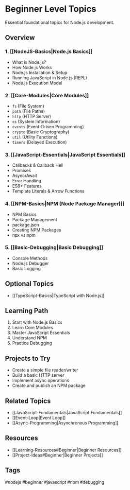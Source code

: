 # Beginner Level Topics

Essential foundational topics for Node.js development.

## Overview

### 1. [[NodeJS-Basics|Node.js Basics]]
- What is Node.js?
- How Node.js Works
- Node.js Installation & Setup
- Running JavaScript in Node.js (REPL)
- Node.js Execution Model

### 2. [[Core-Modules|Core Modules]]
- `fs` (File System)
- `path` (File Paths)
- `http` (HTTP Server)
- `os` (System Information)
- `events` (Event-Driven Programming)
- `crypto` (Basic Cryptography)
- `util` (Utility Functions)
- `timers` (Delayed Execution)

### 3. [[JavaScript-Essentials|JavaScript Essentials]]
- Callbacks & Callback Hell
- Promises
- Async/Await
- Error Handling
- ES6+ Features
- Template Literals & Arrow Functions

### 4. [[NPM-Basics|NPM (Node Package Manager)]]
- NPM Basics
- Package Management
- package.json
- Creating NPM Packages
- npx vs npm

### 5. [[Basic-Debugging|Basic Debugging]]
- Console Methods
- Node.js Debugger
- Basic Logging

## Optional Topics
- [[TypeScript-Basics|TypeScript with Node.js]]

## Learning Path
1. Start with Node.js Basics
2. Learn Core Modules
3. Master JavaScript Essentials
4. Understand NPM
5. Practice Debugging

## Projects to Try
- Create a simple file reader/writer
- Build a basic HTTP server
- Implement async operations
- Create and publish an NPM package

## Related Topics
- [[JavaScript-Fundamentals|JavaScript Fundamentals]]
- [[Event-Loop|Event Loop]]
- [[Async-Programming|Asynchronous Programming]]

## Resources
- [[Learning-Resources#Beginner|Beginner Resources]]
- [[Project-Ideas#Beginner|Beginner Projects]]

## Tags
#nodejs #beginner #javascript #npm #debugging
